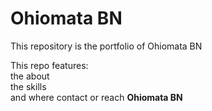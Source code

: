 <h1>Ohiomata BN</h1>
<p>This repository is the portfolio of Ohiomata BN</p>
<p>This repo features: <br>
the about <br>
the skills <br>
and where contact or reach <b>Ohiomata BN</b></p>
